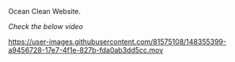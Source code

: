 Ocean Clean Website.


*Check the below video*

https://user-images.githubusercontent.com/81575108/148355399-a9456728-17e7-4f1e-827b-fda0ab3dd5cc.mov

